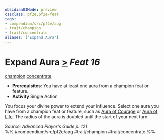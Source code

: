 ```yaml
---
obsidianUIMode: preview
cssclass: pf2e,pf2e-feat
tags:
- compendium/src/pf2e/apg
- trait/champion
- trait/concentrate
aliases: ["Expand Aura"]
---
```

# Expand Aura  [>](rules/core-rulebook/chapter-9-playing-the-game.md#Actions "Single Action") *Feat 16*  
[champion](rules/traits/champion.md)  [concentrate](rules/traits/concentrate.md)  

- **Prerequisites**: You have at least one aura from a champion feat or feature.
- **Activity** Single Action

You focus your divine power to extend your influence. Select one aura you have from a champion feat or feature, such as [Aura of Courage](compendium/feats/aura-of-courage.md) or [Aura of Life](compendium/feats/aura-of-life.md). The radius of the aura is doubled until the start of your next turn.

*Source: Advanced Player's Guide p. 121*  
%% #compendium/src/pf2e/apg #trait/champion #trait/concentrate %%
